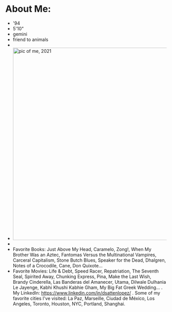 # About Me:
- '94
- 5'10"
- gemini
- friend to animals
- 
- <img src="https://www.ala.org/news/sites/ala.org.news/files/news/pressreleaseimages/Satten-Lopez_Spectrum%2021.jpeg" title="pic of me, 2021" width="800" height="600" />
-
- Favorite Books: Just Above My Head, Caramelo, Zong!, When My Brother Was an Aztec, Fantomas Versus the Multinational Vampires, Carceral Capitalism, Stone Butch Blues, Speaker for the Dead, Dhalgren, Notes of a Crocodile, Cane, Don Quixote...
- Favorite Movies: Life & Debt, Speed Racer, Repatriation, The Seventh Seal, Spirited Away, Chunking Express, Pina, Make the Last Wish, Brandy Cinderella, Las Banderas del Amanecer, Utama, Dilwale Dulhania Le Jayenge, Kabhi Khushi Kabhie Gham, My Big Fat Greek Wedding...
.
My LinkedIn: https://www.linkedin.com/in/dsattenlopez/
.
Some of my favorite cities I've visited: La Paz, Marseille, Ciudad de México, Los Angeles, Toronto, Houston, NYC, Portland, Shanghai.
